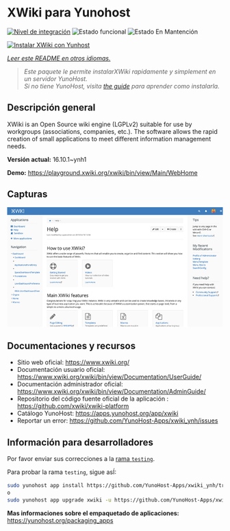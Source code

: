 <!--
Este archivo README esta generado automaticamente<https://github.com/YunoHost/apps/tree/master/tools/readme_generator>
No se debe editar a mano.
-->

# XWiki para Yunohost

[![Nivel de integración](https://apps.yunohost.org/badge/integration/xwiki)](https://ci-apps.yunohost.org/ci/apps/xwiki/)
![Estado funcional](https://apps.yunohost.org/badge/state/xwiki)
![Estado En Mantención](https://apps.yunohost.org/badge/maintained/xwiki)

[![Instalar XWiki con Yunhost](https://install-app.yunohost.org/install-with-yunohost.svg)](https://install-app.yunohost.org/?app=xwiki)

*[Leer este README en otros idiomas.](./ALL_README.md)*

> *Este paquete le permite instalarXWiki rapidamente y simplement en un servidor YunoHost.*  
> *Si no tiene YunoHost, visita [the guide](https://yunohost.org/install) para aprender como instalarla.*

## Descripción general

XWiki is an Open Source wiki engine (LGPLv2) suitable for use by workgroups (associations, companies, etc.). The software allows the rapid creation of small applications to meet different information management needs.

**Versión actual:** 16.10.1~ynh1

**Demo:** <https://playground.xwiki.org/xwiki/bin/view/Main/WebHome>

## Capturas

![Captura de XWiki](./doc/screenshots/XWiki-standard-help.jpg)

## Documentaciones y recursos

- Sitio web oficial: <https://www.xwiki.org/>
- Documentación usuario oficial: <https://www.xwiki.org/xwiki/bin/view/Documentation/UserGuide/>
- Documentación administrador oficial: <https://www.xwiki.org/xwiki/bin/view/Documentation/AdminGuide/>
- Repositorio del código fuente oficial de la aplicación : <https://github.com/xwiki/xwiki-platform>
- Catálogo YunoHost: <https://apps.yunohost.org/app/xwiki>
- Reportar un error: <https://github.com/YunoHost-Apps/xwiki_ynh/issues>

## Información para desarrolladores

Por favor enviar sus correcciones a la [rama `testing`](https://github.com/YunoHost-Apps/xwiki_ynh/tree/testing).

Para probar la rama `testing`, sigue asÍ:

```bash
sudo yunohost app install https://github.com/YunoHost-Apps/xwiki_ynh/tree/testing --debug
o
sudo yunohost app upgrade xwiki -u https://github.com/YunoHost-Apps/xwiki_ynh/tree/testing --debug
```

**Mas informaciones sobre el empaquetado de aplicaciones:** <https://yunohost.org/packaging_apps>

